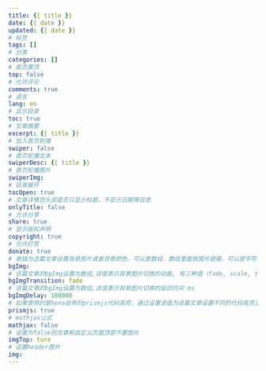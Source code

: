 ```yaml
---
title: {{ title }}
date: {{ date }}
updated: {{ date }}
# 标签
tags: []
# 分类
categories: []
# 是否置顶
top: false
# 允许评论
comments: true
# 语言
lang: en
# 显示目录
toc: true
# 文章摘要
excerpt: {{ title }}
# 加入首页轮播
swiper: false
# 首页轮播文本
swiperDesc: {{ title }}
# 首页轮播图片
swiperImg:
# 目录展开
tocOpen: true
# 文章详情页头部是否只显示标题，不显示日期等信息
onlyTitle: false
# 允许分享
share: true
# 显示版权声明
copyright: true
# 允许打赏
donate: true
# 单独为这篇文章设置背景图片或者背景颜色，可以是数组，数组里面放图片链接，可以是字符串，字符串里面是颜色值，空值则背景颜色透明
bgImg: 
# 该篇文章的bgImg设置为数组,该值表示背景图片切换的动画, 有三种值（fade, scale, translate-fade）
bgImgTransition: fade
# 该篇文章的bgImg设置为数组,该值表示背景图片切换的延迟时间 ms
bgImgDelay: 180000
# 如果使用的是hexo自带的prismjs代码高亮，通过设置该值为该篇文章设置不同的代码高亮主题（default, coy, dark, funky, okaidia, solarizedlight, tomorrow, twilight）
prismjs: true
# mathjax公式
mathjax: false
# 设置为false则文章和自定义页面顶部不要图片
imgTop: ture
# 设置header图片
img: 
---
```

